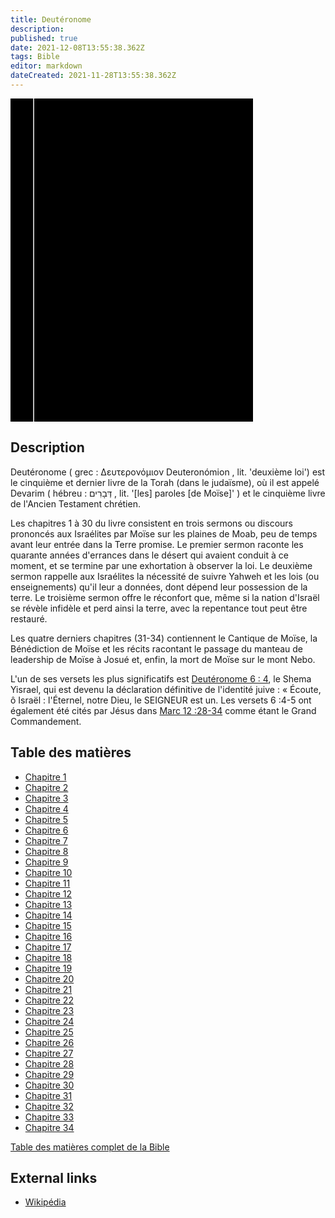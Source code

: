 ```yaml
---
title: Deutéronome
description: 
published: true
date: 2021-12-08T13:55:38.362Z
tags: Bible
editor: markdown
dateCreated: 2021-11-28T13:55:38.362Z
---
```


<div class="urantiapedia-book-front urantiapedia-book-bible">
<svg xmlns="http://www.w3.org/2000/svg"
	width="102.6mm" height="136.8mm"
	viewBox="0 0 102.6 136.8" version="1.1">
	<g transform="translate(-7,-5)">
		<rect width="9.6" height="136.8" x="7" y="5" />
		<rect width="96.9" height="136.8" x="17" y="5" />
		<text style="font-size:5px" x="61" y="22">LA BIBLE</text>
		<text style="font-size:4px" x="61" y="125">French Louis Segond Bible, 1910</text>
		<text style="font-size:9px" x="61" y="60">Deutéronome</text>
	</g>
</svg>
</div>

## Description


Deutéronome ( grec : Δευτερονόμιον Deuteronómion , lit. 'deuxième loi') est le cinquième et dernier livre de la Torah (dans le judaïsme), où il est appelé Devarim ( hébreu : דְּבָרִים , lit. '[les] paroles [de Moïse]' ) et le cinquième livre de l'Ancien Testament chrétien.

Les chapitres 1 à 30 du livre consistent en trois sermons ou discours prononcés aux Israélites par Moïse sur les plaines de Moab, peu de temps avant leur entrée dans la Terre promise. Le premier sermon raconte les quarante années d'errances dans le désert qui avaient conduit à ce moment, et se termine par une exhortation à observer la loi. Le deuxième sermon rappelle aux Israélites la nécessité de suivre Yahweh et les lois (ou enseignements) qu'il leur a données, dont dépend leur possession de la terre. Le troisième sermon offre le réconfort que, même si la nation d'Israël se révèle infidèle et perd ainsi la terre, avec la repentance tout peut être restauré.

Les quatre derniers chapitres (31-34) contiennent le Cantique de Moïse, la Bénédiction de Moïse et les récits racontant le passage du manteau de leadership de Moïse à Josué et, enfin, la mort de Moïse sur le mont Nebo. 

L'un de ses versets les plus significatifs est [Deutéronome 6 : 4](/Bible/Deutéronome/6#v4), le Shema Yisrael, qui est devenu la déclaration définitive de l'identité juive : « Écoute, ô Israël : l'Éternel, notre Dieu, le SEIGNEUR est un. Les versets 6 :4-5 ont également été cités par Jésus dans [Marc 12 :28-34](/Bible/Mark/12#v28) comme étant le Grand Commandement. 

## Table des matières

- [Chapitre 1](/fr/Bible/Deuteronomy/1)
- [Chapitre 2](/fr/Bible/Deuteronomy/2)
- [Chapitre 3](/fr/Bible/Deuteronomy/3)
- [Chapitre 4](/fr/Bible/Deuteronomy/4)
- [Chapitre 5](/fr/Bible/Deuteronomy/5)
- [Chapitre 6](/fr/Bible/Deuteronomy/6)
- [Chapitre 7](/fr/Bible/Deuteronomy/7)
- [Chapitre 8](/fr/Bible/Deuteronomy/8)
- [Chapitre 9](/fr/Bible/Deuteronomy/9)
- [Chapitre 10](/fr/Bible/Deuteronomy/10)
- [Chapitre 11](/fr/Bible/Deuteronomy/11)
- [Chapitre 12](/fr/Bible/Deuteronomy/12)
- [Chapitre 13](/fr/Bible/Deuteronomy/13)
- [Chapitre 14](/fr/Bible/Deuteronomy/14)
- [Chapitre 15](/fr/Bible/Deuteronomy/15)
- [Chapitre 16](/fr/Bible/Deuteronomy/16)
- [Chapitre 17](/fr/Bible/Deuteronomy/17)
- [Chapitre 18](/fr/Bible/Deuteronomy/18)
- [Chapitre 19](/fr/Bible/Deuteronomy/19)
- [Chapitre 20](/fr/Bible/Deuteronomy/20)
- [Chapitre 21](/fr/Bible/Deuteronomy/21)
- [Chapitre 22](/fr/Bible/Deuteronomy/22)
- [Chapitre 23](/fr/Bible/Deuteronomy/23)
- [Chapitre 24](/fr/Bible/Deuteronomy/24)
- [Chapitre 25](/fr/Bible/Deuteronomy/25)
- [Chapitre 26](/fr/Bible/Deuteronomy/26)
- [Chapitre 27](/fr/Bible/Deuteronomy/27)
- [Chapitre 28](/fr/Bible/Deuteronomy/28)
- [Chapitre 29](/fr/Bible/Deuteronomy/29)
- [Chapitre 30](/fr/Bible/Deuteronomy/30)
- [Chapitre 31](/fr/Bible/Deuteronomy/31)
- [Chapitre 32](/fr/Bible/Deuteronomy/32)
- [Chapitre 33](/fr/Bible/Deuteronomy/33)
- [Chapitre 34](/fr/Bible/Deuteronomy/34)

[Table des matières complet de la Bible](/fr/index/bible)


## External links

- [Wikipédia](https://en.wikipedia.org/wiki/Book_of_Deuteronomy)
